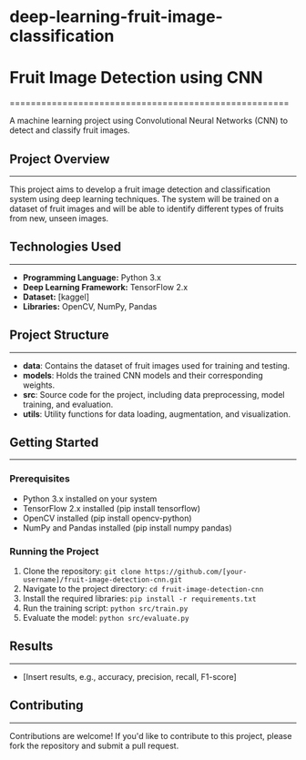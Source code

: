# deep-learning-fruit-image-classification
# Fruit Image Detection using CNN
=====================================================

A machine learning project using Convolutional Neural Networks (CNN) to detect and classify fruit images.

## Project Overview
-------------------

This project aims to develop a fruit image detection and classification system using deep learning techniques. The system will be trained on a dataset of fruit images and will be able to identify different types of fruits from new, unseen images.

## Technologies Used
--------------------

* **Programming Language:** Python 3.x
* **Deep Learning Framework:** TensorFlow 2.x
* **Dataset:** [kaggel]
* **Libraries:** OpenCV, NumPy, Pandas

## Project Structure
---------------------

* **data**: Contains the dataset of fruit images used for training and testing.
* **models**: Holds the trained CNN models and their corresponding weights.
* **src**: Source code for the project, including data preprocessing, model training, and evaluation.
* **utils**: Utility functions for data loading, augmentation, and visualization.

## Getting Started
---------------

### Prerequisites

* Python 3.x installed on your system
* TensorFlow 2.x installed (pip install tensorflow)
* OpenCV installed (pip install opencv-python)
* NumPy and Pandas installed (pip install numpy pandas)

### Running the Project

1. Clone the repository: `git clone https://github.com/[your-username]/fruit-image-detection-cnn.git`
2. Navigate to the project directory: `cd fruit-image-detection-cnn`
3. Install the required libraries: `pip install -r requirements.txt`
4. Run the training script: `python src/train.py`
5. Evaluate the model: `python src/evaluate.py`

## Results
----------

* [Insert results, e.g., accuracy, precision, recall, F1-score]

## Contributing
------------

Contributions are welcome! If you'd like to contribute to this project, please fork the repository and submit a pull request.
